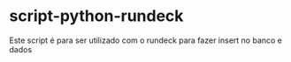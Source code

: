 # script-python-rundeck
Este script é para ser utilizado com o rundeck para fazer insert no banco e dados 
